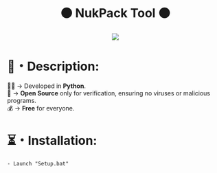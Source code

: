 <h1 align="center">⚫ NukPack Tool ⚫</h1> 
<p align="center">
  
<p align="center">
<img src="https://github.com/EthanInnit28/NukPack-Tool-Discord-/assets/165567010/35390115-e0f8-45ef-9990-6500b3916d00" </a>

<h1>📜・Description:</h1>
<p>
  
👨‍💻 -> Developed in <strong>Python</strong>.<br>
📂 -> <strong>Open Source</strong> only for verification, ensuring no viruses or malicious programs.<br>
💰 -> <strong>Free</strong> for everyone.<br>
</p>

<h1>⏳・Installation:</h1>
<p>
  
```
- Launch "Setup.bat"
```
</p>
